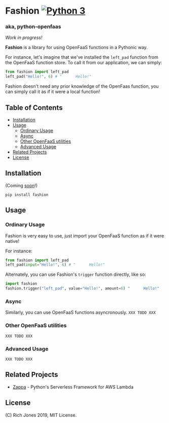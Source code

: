 # Fashion [![Python 3](https://img.shields.io/badge/Python-3-brightgreen.svg)](https://github.com/Miserlou/Fashion)
### aka, python-openfaas

_Work in progress!_

**Fashion** is a library for using OpenFaaS functions in a Pythonic way.

For instance, let's imagine that we've installed the `left_pad` function from the OpenFaaS function store. To call it from our application, we can simply:

```python
from fashion import left_pad
left_pad("Hello!", 6) # "      Hello!"
```

Fashion doesn't need any prior knowledge of the OpenFaas function, you can simply call it as if it were a local function!

<!-- START doctoc generated TOC please keep comment here to allow auto update -->
<!-- DON'T EDIT THIS SECTION, INSTEAD RE-RUN doctoc TO UPDATE -->
## Table of Contents

- [Installation](#installation)
- [Usage](#usage)
  - [Ordinary Usage](#ordinary-usage)
  - [Async](#async)
  - [Other OpenFaaS utilities](#other-openfaas-utilities)
  - [Advanced Usage](#advanced-usage)
- [Related Projects](#related-projects)
- [License](#license)

<!-- END doctoc generated TOC please keep comment here to allow auto update -->

## Installation

(Coming [soon](https://github.com/pypa/warehouse/issues/6725)!)
```
pip install fashion
```

## Usage

### Ordinary Usage

Fashion is very easy to use, just import your OpenFaaS function as if it were native!

For instance:
```python
from fashion import left_pad
left_pad(input="Hello!", 6) # "      Hello!"
```

Alternately, you can use Fashion's `trigger` function directly, like so:

```python
import fashion
fashion.trigger("left_pad", value="Hello!", amount=6) "      Hello!"
```

### Async
Similarly, you can use OpenFaaS functions asyncronously.
`XXX TODO XXX`

### Other OpenFaaS utilities
`XXX TODO XXX`

### Advanced Usage
`XXX TODO XXX`

## Related Projects
 * [Zappa](https://github.com/Miserlou/Zappa) - Python's Serverless Framework for AWS Lambda

## License

(C) Rich Jones 2019, MIT License.